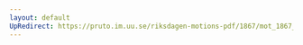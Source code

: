 ```yaml
---
layout: default
UpRedirect: https://pruto.im.uu.se/riksdagen-motions-pdf/1867/mot_1867__fk__16/mot_1867__fk__16-005.pdf
---
```

